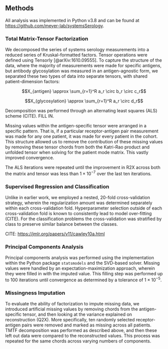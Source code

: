 ## Methods

All analysis was implemented in Python v3.8 and can be found at <https://github.com/meyer-lab/systemsSerology>.

### Total Matrix-Tensor Factorization

We decomposed the series of systems serology measurements into a reduced series of Kruskal-formatted factors. Tensor operations were defined using Tensorly [@arXiv:1610.09555]. To capture the structure of the data, where the majority of measurements were made for specific antigens, but antibody glycosylation was measured in an antigen-agnostic form, we separated these two types of data into separate tensors, with shared patient-dimension factors:

$$X_{antigen} \approx \sum_{r=1}^R a_r \circ b_r \circ c_r$$

$$X_{glycosylation} \approx \sum_{r=1}^R a_r \circ d_r$$

Decomposition was performed through an alternating least squares (ALS) scheme (CITE). FILL IN.


Missing values within the antigen-specific tensor were arranged in a specific pattern. That is, if a particular receptor-antigen pair measurement was made for any one patient, it was made for every patient in the cohort. This structure allowed us to remove the contribution of these missing values by removing these tensor chords from both the Katri-Rao product and unfolded tensor when solving for the patient mode matrix. This vastly improved convergence.

The ALS iterations were repeated until the improvement in R2X across both the matrix and tensor was less than $1\times 10^{-7}$ over the last ten iterations.

### Supervised Regression and Classification




Unlike in earlier work, we employed a nested, 20-fold cross-validation strategy, wherein the regularization amount was determined separately within each cross-validation fold. Hyperparameter selection outside of each cross-validation fold is known to consistently lead to model over-fitting (CITE). For the classification problems the cross-validation was stratified by class to preserve similar balance between the classes.

CITE: https://jmlr.org/papers/v11/cawley10a.html

### Principal Components Analysis

Principal components analysis was performed using the implementation within the Python package `statsmodels` and the SVD-based solver. Missing values were handled by an expectation-maximization approach, wherein they were filled in with the imputed value. This filling step was performed up to 100 iterations until convergence as determined by a tolerance of $1 \times 10^{-5}$.

### Missingness Imputation

To evaluate the ability of factorization to impute missing data, we introduced artificial missing values by removing chords from the antigen-specific tensor, and then looking at the variance explained on reconstruction (Q2X). More specifically, ten randomly selected receptor-antigen pairs were removed and marked as missing across all patients. TMTF decomposition was performed as described above, and then these left out data were compared to the reconstructed values. This process was repeated for the same chords across varying numbers of components.
